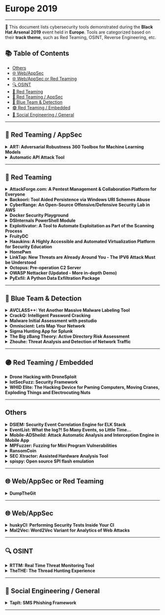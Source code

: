 # Europe 2019
---
📍 This document lists cybersecurity tools demonstrated during the **Black Hat Arsenal 2019** event held in **Europe**.
Tools are categorized based on their **track theme**, such as Red Teaming, OSINT, Reverse Engineering, etc.

## 📚 Table of Contents
- [Others](#others)
- [🌐 Web/AppSec](#🌐-webappsec)
- [🌐 Web/AppSec or Red Teaming](#🌐-webappsec-or-red-teaming)
- [🔍 OSINT](#🔍-osint)
- [🔴 Red Teaming](#🔴-red-teaming)
- [🔴 Red Teaming / AppSec](#🔴-red-teaming-appsec)
- [🔵 Blue Team & Detection](#🔵-blue-team-detection)
- [🟣 Red Teaming / Embedded](#🟣-red-teaming-embedded)
- [🧠 Social Engineering / General](#🧠-social-engineering-general)
---
## 🔴 Red Teaming / AppSec
<details><summary><strong>ART: Adversarial Robustness 360 Toolbox for Machine Learning Models</strong></summary>

![Europe 2019](https://img.shields.io/badge/Europe%202019-blue) ![Category: 🔴 Red Teaming / AppSec](https://img.shields.io/badge/Category:%20🔴%20Red%20Teaming%20/%20AppSec-red) ![Irina Nicolae](https://img.shields.io/badge/Irina%20Nicolae-informational) ![Beat Buesser](https://img.shields.io/badge/Beat%20Buesser-informational)

🔗 **Link:** [ART: Adversarial Robustness 360 Toolbox for Machine Learning Models](https://github.com/lfai/proposing-projects/blob/master/proposals/trusted-ai.adoc)  
📝 **Description:** Adversarial attacks against machine learning systems have become an indisputable threat. Attackers can compromise the training of machine learning models by injecting malicious data into the training set (so-called poisoning attacks), or by crafting adversarial samples that exploit the blind spots of machine learning models at test time (so-called evasion attacks). These attacks have been demonstrated in a number of different application domains, including malware detection, spam filtering, visual recognition, speech-to-text conversion, and natural language understanding. Devising comprehensive defences against poisoning and evasion attacks by adaptive adversaries is still an open challenge.

We will present the Adversarial Robustness 360 Toolbox (ART), a library which allows rapid crafting and analysis of both attacks and defense methods for machine learning models. ART provides an implementation for many state-of-the-art methods for attacking and defending machine learning. At Black Hat, we will introduce the major version 1.0, which contains new powerful black-box attacks, support for additional machine learning libraries, as well as new defenses and detectors. Through ART, the attendees will (re)discover how to attack and defend diverse machine learning systems.

</details>

<details><summary><strong>Automatic API Attack Tool</strong></summary>

![Europe 2019](https://img.shields.io/badge/Europe%202019-blue) ![Category: 🔴 Red Teaming / AppSec](https://img.shields.io/badge/Category:%20🔴%20Red%20Teaming%20/%20AppSec-red) ![Boris Serebro](https://img.shields.io/badge/Boris%20Serebro-informational)

🔗 **Link:** [Automatic API Attack Tool](https://github.com/imperva/automatic-api-attack-tool)  
📝 **Description:** Imperva's customizable API attack tool takes an API specification as an input, creates and runs attacks which are based on it as an output.

After researching the web, we didn't find an automatic tool which takes an API specification and checks the server offering the service against it. But we saw a high demand for such a tool from the community. So we decided to build it.

The tool is able to parse the API specification and create fuzzing attack scenarios based on what it defines, and outside of its definition. Each endpoint is injected with cleverly generated values within the boundaries defined by the specification, and outside of it, the appropriate requests are sent and their success or failure are reported in a detailed manner. It is also able to run various security attack vectors targeted at the existing endpoints, or even non-existing ones (such as illegal resource access, XSS, SQLi and RFI).
No human intervention needed, simply run the tool and get the results.

The tool can be easily extended to adapt to the various needs; whether it is a developer who wants to test the API she wrote or an organization which wants to run regular vulnerability or positive security scans on its public API, you name it. It is built with CI/CD in mind.

We are using this tool, among other tools, to check our security products internally.

</details>

---
## 🔴 Red Teaming
<details><summary><strong>AttackForge.com: A Pentest Management & Collaboration Platform for Everyone</strong></summary>

![Europe 2019](https://img.shields.io/badge/Europe%202019-blue) ![Category: 🔴 Red Teaming](https://img.shields.io/badge/Category:%20🔴%20Red%20Teaming-red) ![Fil Filiposki](https://img.shields.io/badge/Fil%20Filiposki-informational) ![Stas Filshtinskiy](https://img.shields.io/badge/Stas%20Filshtinskiy-informational)

🔗 **Link:** Not Available  
📝 **Description:** AttackForge.com is a free-to-use collaboration platform to manage pentesting projects. AttackForge allows a project team to easily collaborate in one place, reducing overheads and pain for all people involved - Customer, 3rd parties and Pentest Team. This is what makes AttackForge unique and different to other pentest collaboration solutions. It goes beyond automated reporting and issue library. It brings everyone together in one place and gives them tools and workflows to initiate & deliver a pentest, and also manage remediation testing.

Pentesters love to break things. However, they hate responding to unnecessary emails and phone calls; having to chase people for details to start testing; having to figure out who to talk to when things aren't working; and most of all having to write and review reports. AttackForge.com is purpose built to help pentesters focus their time and efforts on breaking things, and reduce distractions and unnecessary tasks. This helps to get the best out of the pentest team and provide better results for customers.

AttackForge.com also helps people to start a career in penetration testing. AttackForge provides a secure online environment to create a portfolio of pentests to reflect skills, knowledge, and communication ability in an industry-standard way – to demonstrate to recruiters and future employers that they are ready for the workforce. This may also help to reduce the shortage of supply and skills-gap our industry is currently facing.

</details>

<details><summary><strong>Backoori: Tool Aided Persistence via Windows URI Schemes Abuse</strong></summary>

![Europe 2019](https://img.shields.io/badge/Europe%202019-blue) ![Category: 🔴 Red Teaming](https://img.shields.io/badge/Category:%20🔴%20Red%20Teaming-red) ![Giulio Comi](https://img.shields.io/badge/Giulio%20Comi-informational)

🔗 **Link:** [Backoori: Tool Aided Persistence via Windows URI Schemes Abuse](https://github.com/giuliocomi/backoori)  
📝 **Description:** The widespread adoption of custom URI protocols to launch specific Universal App can be diverted to nefarious purposes. The URI schemes in Windows 10 can be abused in such a way to maintain persistence via fileless technique. Backdooring a compromised user (Administrator privileges not required) is a matter of seconds. The attack is transparent to the unaware victim that won't be able to identify the attack and to the antivirus solutions that are currently not monitoring the specific Registry keys involved. These subtle fileless payloads can be triggered in many contexts, from the Narrator in the Windows logon screen (a novel Accessibility Feature abuse discovered by Giulio right before deciding to implement Backoori) to the classical web attack surface. The payloads can also be dropped in gadgets that can interact between each other by abusing, once again, the Windows URI protocols.

</details>

<details><summary><strong>CyberRange: An Open-Source Offensive/Defensive Security Lab in AWS</strong></summary>

![Europe 2019](https://img.shields.io/badge/Europe%202019-blue) ![Category: 🔴 Red Teaming](https://img.shields.io/badge/Category:%20🔴%20Red%20Teaming-red) ![Thomas Cappetta](https://img.shields.io/badge/Thomas%20Cappetta-informational)

🔗 **Link:** Not Available  
📝 **Description:** This CyberRange project represents the first open-source Cyber Range blueprint in the world.

This project provides a bootstrap framework for a complete offensive, defensive, reverse engineering, and security intelligence tooling in a private research lab using the AWS Cloud. This project contains vulnerable systems, open-source tools.

It simply provides a researcher with a disposable offensive/defensive AWS-based environment in less than 10 minutes.

</details>

<details><summary><strong>Docker Security Playground</strong></summary>

![Europe 2019](https://img.shields.io/badge/Europe%202019-blue) ![Category: 🔴 Red Teaming](https://img.shields.io/badge/Category:%20🔴%20Red%20Teaming-red) ![Gaetano Perrone](https://img.shields.io/badge/Gaetano%20Perrone-informational) ![Francesco Caturano](https://img.shields.io/badge/Francesco%20Caturano-informational) ![Simon Pietro Romano](https://img.shields.io/badge/Simon%20Pietro%20Romano-informational)

🔗 **Link:** Not Available  
📝 **Description:** Docker Security Playground is an architecture leveraging a microservices-based approach in order to build complex network infrastructures specifically tailored to the study of network security. The idea is to leverage latest fashion virtualization techniques in order to: (i) reproduce real-world networking scenarios; (ii) build ad-hoc network playgrounds involving vulnerable nodes/services and malicious users/tools; (iii) provide lab participants with low-cost, COTS-based, easily reproducible networking tools.

</details>

<details><summary><strong>DSInternals PowerShell Module</strong></summary>

![Europe 2019](https://img.shields.io/badge/Europe%202019-blue) ![Category: 🔴 Red Teaming](https://img.shields.io/badge/Category:%20🔴%20Red%20Teaming-red) ![Michael Grafnetter](https://img.shields.io/badge/Michael%20Grafnetter-informational)

🔗 **Link:** [DSInternals PowerShell Module](https://github.com/MichaelGrafnetter/DSInternals)  
📝 **Description:** The DSInternals PowerShell Module exposes many internal and undocumented security-related features of Active Directory. It is included in FireEye's Commando VM and its cmdlets can be used in the following scenarios:

- Active Directory password auditing that discovers accounts sharing the same passwords or having passwords in a public database like HaveIBeenPwned.
- Offline ntds.dit file manipulation, password resets, group membership changes, SID History injection and enabling/disabling accounts.
- Bare-metal recovery of domain controllers from just IFM backups (ntds.dit + SYSVOL).
- Online password hash dumping through the Directory Replication Service Remote Protocol (MS-DRSR).
- Domain or local account password hash injection, either through the Security Account Manager Remote Protocol (MS-SAMR) or by directly modifying the database.
- LSA Policy modification through the Local Security Authority Remote Protocol (MS-LSAD / LSARPC).
- Extracting credential roaming data and DPAPI domain backup keys, either online through directory replication and LSARPC, or offline from ntds.dit files.

</details>

<details><summary><strong>Exploitivator: A Tool to Automate Exploitation as Part of the Scanning Process</strong></summary>

![Europe 2019](https://img.shields.io/badge/Europe%202019-blue) ![Category: 🔴 Red Teaming](https://img.shields.io/badge/Category:%20🔴%20Red%20Teaming-red) ![Nick Dunn](https://img.shields.io/badge/Nick%20Dunn-informational)

🔗 **Link:** Not Available  
📝 **Description:** Exploitivator is a tool which takes a range of IP addresses and scans for user-specified vulnerabilities, automatically exploiting any verified instances of vulnerable machines with a Metasploit payload. The tool also includes an additional feature to run multiple MSF scans against a range of IP addresses, without a need to repeatedly set up and then run each scan.

</details>

<details><summary><strong>FruityDC</strong></summary>

![Europe 2019](https://img.shields.io/badge/Europe%202019-blue) ![Category: 🔴 Red Teaming](https://img.shields.io/badge/Category:%20🔴%20Red%20Teaming-red) ![xtr4nge .](https://img.shields.io/badge/xtr4nge%20.-informational)

🔗 **Link:** [FruityDC](https://github.com/xtr4nge/FruityDC)  
📝 **Description:** FruityDC is focused on dynamic callbacks for re-establishing communication with C2 infrastructure and for achieving persistence, how payloads can heal themselves after being blocked including how communication can be re-established via dynamic parametric data. The methods described are code agnostic.

</details>

<details><summary><strong>Haaukins: A Highly Accessible and Automated Virtualization Platform for Security Education</strong></summary>

![Europe 2019](https://img.shields.io/badge/Europe%202019-blue) ![Category: 🔴 Red Teaming](https://img.shields.io/badge/Category:%20🔴%20Red%20Teaming-red) ![Jens Myrup Pedersen](https://img.shields.io/badge/Jens%20Myrup%20Pedersen-informational)

🔗 **Link:** Not Available  
📝 **Description:** Haaukins is a highly accessible platform for security education, which allows users to try out ethical hacking and penetration testing using Kali Linux through a browser. It makes it possible to conduct trainings for even large groups without the need for installing virtual environments or other tools – the participants can work on their own laptops just through their web browser of choice, and have access within a couple of minutes.

Haaukins allows the teacher/instructor to set up an event using a command line interface specifying e.g. which challenges to include and how many labs are needed. Labs can include different kind of challenges, such as a number of vulnerable machines. The challenges can also include e.g. sniffing network traffic between different machines. Once an event is setup, users/teams can easily register and see the challenges as in any CTF.

What makes Haaukins stand out is that each user is assigned a virtual lab, which is accessed through a Kali Linux accessible through a web browser. After registration, the user just clicks the "connect" button, and he can access the Kali Linux desktop.

Haaukins is designed with training in mind rather than for competition. For this reason a number of features are implemented such as Dynamic Flags, so the teams cannot exchange flags between each other, and a randomization of IP addresses throughout the challenges, so teams really have to work their own way through.

It is easy to contribute with new challenges, since challenges can consist of any set of docker images and VirtualBox OVA's.

During the last year, the platform has been tested out with different target audiences, including OWASP groups, networks of IT professionals, companies, high schools and higher education.

</details>

<details><summary><strong>HomePwn</strong></summary>

![Europe 2019](https://img.shields.io/badge/Europe%202019-blue) ![Category: 🔴 Red Teaming](https://img.shields.io/badge/Category:%20🔴%20Red%20Teaming-red) ![Pablo Gonzalez](https://img.shields.io/badge/Pablo%20Gonzalez-informational) ![Francisco Jose Ramirez Vicente](https://img.shields.io/badge/Francisco%20Jose%20Ramirez%20Vicente-informational)

🔗 **Link:** Not Available  
📝 **Description:** The hyperconnected world is a reality nowadays. Today, we should consider that companies have a considerable number of these devices within their workplaces or offices. With the famous BYOD (Bring Your Own Device) companies are opening an attack vector that can be exposed or increased by the different devices that employees can carry to the office, either on their body, on a keyring, in their backpack or even on their clothes. The many different technologies that can be used are a vector attack for assailants and Red Team members.

The emergence of millions of devices, from different nature, have caused changes in the security applied for each of them. Using several technologies between these devices makes security heterogeneous. Bluetooth Low-Energy, WiFi, NFC are just some examples of the technologies being used by millions of devices around our society. Most of them can be found at home or in our offices. Companies are suffering many attacks that can come through a wrong configuration and can be used by an attacker to gain access to other resources within the company itself. HomePwn is a framework that provides several features for auditing and pentesting on devices connected to the Internet using different technologies such: WiFi, Bluetooth Low-Energy, or NFC, among others.

HomePwn is a framework that provides features to audit and pentesting devices that company employees can use in their day-to-day work and inside the same working environment.

</details>

<details><summary><strong>LinkTap: New Threats are Already Around You - The IPV6 Attack Must be Understood</strong></summary>

![Europe 2019](https://img.shields.io/badge/Europe%202019-blue) ![Category: 🔴 Red Teaming](https://img.shields.io/badge/Category:%20🔴%20Red%20Teaming-red) ![Kunzhe Chai](https://img.shields.io/badge/Kunzhe%20Chai-informational) ![YongTao Wang](https://img.shields.io/badge/YongTao%20Wang-informational) ![Jinglun Li](https://img.shields.io/badge/Jinglun%20Li-informational)

🔗 **Link:** Not Available  
📝 **Description:** Due to the exhaustion of IPv4 free address space, the use of IPv6 on the Internet is gradually increasing. All Windows operating systems since Windows Vista have IPv6 enabled by default. IPv6 brings a series of improvements compared to IPV4, but these improvements are also put a double-edged sword.

Recently, we have been focusing on "IPv6" attack research and found that in the IPV6 environment, there are many attack points, such as Iptables will fail, use IPV6 to bypass the Web defense strategy and abuse IPV6-specific protocols for man-in-the-middle attacks, and Other attack ideas!

In this presentation, I will disclose the attack methods and ideas I have found for IPV6, and will also release tools for IPV6 attacks.

</details>

<details><summary><strong>Octopus: Pre-operation C2 Server</strong></summary>

![Europe 2019](https://img.shields.io/badge/Europe%202019-blue) ![Category: 🔴 Red Teaming](https://img.shields.io/badge/Category:%20🔴%20Red%20Teaming-red) ![Mohammad Askar](https://img.shields.io/badge/Mohammad%20Askar-informational)

🔗 **Link:** [Octopus: Pre-operation C2 Server](https://github.com/mhaskar/Octopus)  
📝 **Description:** Octopus is an open source, pre-operation C2 server based on python which can control an Octopus powershell agent through HTTP/S.

The main purpose of creating Octopus is for use before any red team operation, where rather than starting the engagement with your full operational arsenal and infrastructure, you can use Octopus first to attack the target and gather information before you start your actual red team operation.

Octopus works in a very simple way to execute commands and exchange information with the C2 over a well encrypted channel, which makes it inconspicuous and undetectable from almost every AV, endpoint protection, and network monitoring solution.

One cool feature in Octopus is called ESA, which stands for "Endpoint Situational Awareness", which will gather some important information about the target that will help you to gain better understanding of the target network endpoints that you will face during your operation, thus giving you a shot to customize your real operation arsenal based on this information.

Octopus is designed to be stealthy and covert while communicating with the C2, as it uses AES-256 by default for its encrypted channel between the powershell agent and the C2 server. You can also opt for using SSL/TLS by providing a valid certficate for your domain and configuring the Octopus C2 server to use it.

</details>

<details><summary><strong>OWASP Nettacker (Updated - More in-depth Demo)</strong></summary>

![Europe 2019](https://img.shields.io/badge/Europe%202019-blue) ![Category: 🔴 Red Teaming](https://img.shields.io/badge/Category:%20🔴%20Red%20Teaming-red) ![Paul Harragan](https://img.shields.io/badge/Paul%20Harragan-informational) ![Sam Stepanyan](https://img.shields.io/badge/Sam%20Stepanyan-informational)

🔗 **Link:** [OWASP Nettacker (Updated - More in-depth Demo)](https://github.com/OWASP/Nettacker/wiki/Events)  
📝 **Description:** Nettacker project was created to automate for information gathering, vulnerability scanning and eventually generating a report for networks, including services, bugs, vulnerabilities, misconfigurations, and information. This software is able to use SYN, ACK, TCP, ICMP and many other protocols to detect and bypass the Firewalls/IDS/IPS and devices. By using a unique solution in Nettacker to find protected services such as SCADA, we could make a point to be one of the bests of scanners.

</details>

<details><summary><strong>PyExfil: A Python Data Exfiltration Package</strong></summary>

![Europe 2019](https://img.shields.io/badge/Europe%202019-blue) ![Category: 🔴 Red Teaming](https://img.shields.io/badge/Category:%20🔴%20Red%20Teaming-red) ![Yuval Nativ](https://img.shields.io/badge/Yuval%20Nativ-informational)

🔗 **Link:** [PyExfil: A Python Data Exfiltration Package](https://github.com/cjcase/beaconleak)  
📝 **Description:** PyExfil is a python data exfiltration package for python containing servers and clients for enabling covert channels communication. The package started as a self exploratory code project and developed into a library that helps analyze various detection mechanisms.

</details>

---
## 🔵 Blue Team & Detection
<details><summary><strong>AVCLASS++: Yet Another Massive Malware Labeling Tool</strong></summary>

![Europe 2019](https://img.shields.io/badge/Europe%202019-blue) ![Category: 🔵 Blue Team & Detection](https://img.shields.io/badge/Category:%20🔵%20Blue%20Team%20&%20Detection-cyan) ![Yuma Kurogome](https://img.shields.io/badge/Yuma%20Kurogome-informational)

🔗 **Link:** Not Available  
📝 **Description:** Addressing malware threats requires constant efforts to create and maintain a dataset. Especially, labeling malware samples is a vital part of shepherding a dataset. AVCLASS, a tool which takes as input VirusTotal reports and returns labels that aggregates scan results of multiple anti-viruses, is one of the most well-used oracles in both academia and industry.

However, AVCLASS often suffers from the following drawbacks. First, AVCLASS is prone to fail labeling samples that have just been posted to VirusTotal because only a few anti-viruses give labels to such samples. An inconvenient truth: when we provided AVCLASS with 20,000 VirusTotal reports, half of them could not be labeled. Second, AVCLASS cannot determine if the label is randomly generated (as with domain generation algorithms of malware) or not. Some anti-viruses that VirusTotal has worked with after AVCLASS released were labeled with the DGA, resulting in a biased label. Because of them, we are forced to make a lot of manual, tedious intervention in malware labeling (otherwise, we need to drop samples with inconsistent labels from the dataset).

In this session, we present AVCLASS++, an open-source successor of AVCLASS. AVCLASS++ is carefully designed to address these drawbacks by arming with label propagation and DGA detection. We shall describe these techniques and demonstrate that AVCLASS++ can perform labeling more accurately than the vanilla one. Users of the vanilla AVCLASS can use AVCLASS ++ with the almost same command-line options as before. Even if you have never used AVCLASS, the use of AVCLASS++ is quite easy -- just prepare a malware sample and VirusTotal report, and give them as arguments. We envision that AVCLASS++ supports both practitioners (such as SOC operators, CSIRT members, and malware analysts) and academic researchers, and thus contributes to the further development of prompt security operation and reproducible security research.

</details>

<details><summary><strong>CrackQ: Intelligent Password Cracking</strong></summary>

![Europe 2019](https://img.shields.io/badge/Europe%202019-blue) ![Category: 🔵 Blue Team & Detection](https://img.shields.io/badge/Category:%20🔵%20Blue%20Team%20&%20Detection-cyan) ![Dan Turner](https://img.shields.io/badge/Dan%20Turner-informational)

🔗 **Link:** [CrackQ: Intelligent Password Cracking](https://github.com/f0cker/crackq)  
📝 **Description:** CrackQ is, first and foremost, a Python based queuing system for managing hash cracking using Hashcat. There are several tools available for this purpose, CrackQ was born from the frustration of using these tools on a daily basis. It adds some new and interesting additional features as solutions to these frustrations. CrackQ is essentially a REST API with clients in the form of a Python CLI tool and a web GUI. The API design is very stable and works very reliably as a platform to use for day-to-day password cracking within an offensive-security team. The tool is designed to be easy to install and comprises of currently 4 docker images, built on production ready containers segregating each component, all controlled seamlessly using docker-compose. The tool will also include detailed analysis/reporting with graphs representing a multitude of metrics and automated "intelligent" cracking using various pre-existing techniques and machine learning solutions. The tool will be released open-source in the coming months.

</details>

<details><summary><strong>Malware Initial Assessment with pestudio</strong></summary>

![Europe 2019](https://img.shields.io/badge/Europe%202019-blue) ![Category: 🔵 Blue Team & Detection](https://img.shields.io/badge/Category:%20🔵%20Blue%20Team%20&%20Detection-cyan) ![Marc Ochsenmeier](https://img.shields.io/badge/Marc%20Ochsenmeier-informational)

🔗 **Link:** Not Available  
📝 **Description:** pestudio is used by Computer Emergency Response Teams and Labs worldwide in order to perform Malware Initial Assessment.

</details>

<details><summary><strong>Omniscient: Lets Map Your Network</strong></summary>

![Europe 2019](https://img.shields.io/badge/Europe%202019-blue) ![Category: 🔵 Blue Team & Detection](https://img.shields.io/badge/Category:%20🔵%20Blue%20Team%20&%20Detection-cyan) ![Pramod Rana](https://img.shields.io/badge/Pramod%20Rana-informational)

🔗 **Link:** [Omniscient: Lets Map Your Network](https://github.com/varchashva/LetsMapYourNetwork)  
📝 **Description:** Omniscient: Lets Map Your Network aims to provide an easy-to-use and point-in-time interface to security engineers and network administrators to represent their network in graphical form with zero manual error, where a node represents a system and relationship between nodes represents a direct connection. It also monitors the 'identified' network with user-defined periodicity and provides the analytics on rogue systems/devices present in network.

It is utmost important for any security engineer to understand their network first before securing it and it becomes a daunting task to have a 'true' understanding of a widespread network. In a mid to large level organisation's network having a network architecture diagram doesn't provide the complete understanding of network and manual verification is a nightmare. Hence in order to secure entire network it is important to have a complete picture of all the systems which are connected to your network, irrespective of their type, function, technology etc.

BOTTOM LINE - YOU CAN'T SECURE WHAT YOU ARE NOT AWARE OF.

Omniscient does it in two phases:
1. Learning: In this phase, Omniscient 'learns' the network by utilising passive network enumeration, active scans and upload of existing CMDB for on-premises network; and by querying the APIs for cloud networks. Then it builds graph database leveraging the responses of all learning activities. User can perform any of the learning activities at any point of time and Omniscient will incorporate the results in existing database.

2. Monitoring: This is a continuous and automatic process, where Omniscient monitors the 'identified' network (with user-defined periodicity) for any changes, compare it with existing information and update the graph database accordingly.

</details>

<details><summary><strong>Sigma Hunting App for Splunk</strong></summary>

![Europe 2019](https://img.shields.io/badge/Europe%202019-blue) ![Category: 🔵 Blue Team & Detection](https://img.shields.io/badge/Category:%20🔵%20Blue%20Team%20&%20Detection-cyan) ![Patrick Bareiß](https://img.shields.io/badge/Patrick%20Bareiß-informational)

🔗 **Link:** [Sigma Hunting App for Splunk](https://github.com/P4T12ICK/Sigma-Hunting-App)  
📝 **Description:** The Sigma Hunting App for Splunk addresses two main challenges: missing collaboration in detection rule development and automated deployment of detection rules. By using Sigma as an generic signature description language, security analysts and security researcher from all over the world can work together independent from their SIEM tool. The joint detection rule development improves the general detection capabilities of the Security Operations Centers. The manual deployment of a detection rule in Splunk was a time-consuming task in order to complete all the needed fields for a scheduled search. The Sigma Hunting App solves that problem by providing a dedicated Splunk App, which can be used to dynamically update Sigma detection rules from a Git repository.

Furthermore, the Sigma Hunting App supports the analyst in their investigations of triggered detection rules. The triggered detection rules are stored as events in a separate threat-hunting index enriched with data of the Mitre ATT&CK Matrix.

The audience should learn the following aspects:

A modern approach of detection rule development
Continuous Delivery in detection rule development through the Sigma Hunting App
Installing and configuring the Sigma Hunting App
Automated deployment of detection rules into Splunk
Features of the Sigma Hunting App
Using Sigma Hunting App to find suspicious behavior

</details>

<details><summary><strong>The Big zBang Theory: Active Directory Risk Assessment</strong></summary>

![Europe 2019](https://img.shields.io/badge/Europe%202019-blue) ![Category: 🔵 Blue Team & Detection](https://img.shields.io/badge/Category:%20🔵%20Blue%20Team%20&%20Detection-cyan) ![Asaf Hecht](https://img.shields.io/badge/Asaf%20Hecht-informational) ![Nimrod Stoler](https://img.shields.io/badge/Nimrod%20Stoler-informational)

🔗 **Link:** [The Big zBang Theory: Active Directory Risk Assessment](https://github.com/cyberark/zBang)  
📝 **Description:** zBang is an Active Directory Risk Assessment tool that alerts against five different Active Directory attack vectors: ACLight, Skeleton Key, SID History, Risky SPN, and Mystique.

Organizations and red-teamers should utilize zBang to identify potential attack vectors and improve the security posture of the network. The results can be analyzed with a graphic interface specifically designed for the tool.

The new zBang tool discovers critical findings like:

The most privileged accounts that must be protected, including suspicious Shadow Admins.
Possible infected DCs with the "Skeleton Key" malware.
Suspicious SID history with hidden privileges.
Risky configurations of SPNs that might lead to credential theft of domain admins.
Risky Kerberos delegation configurations in the network.

The scans do not require any extra privileges; the tool performs read-only LDAP queries to the DC and can be run using any domain user.

</details>

<details><summary><strong>Zhouhe: Threat Analysis and Detection of Network Traffic</strong></summary>

![Europe 2019](https://img.shields.io/badge/Europe%202019-blue) ![Category: 🔵 Blue Team & Detection](https://img.shields.io/badge/Category:%20🔵%20Blue%20Team%20&%20Detection-cyan) ![Rui Xiao](https://img.shields.io/badge/Rui%20Xiao-informational) ![Rui Zhang](https://img.shields.io/badge/Rui%20Zhang-informational)

🔗 **Link:** Not Available  
📝 **Description:** Today, the malicious behavior of hackers is aimed at all kinds of terminals, servers, and websites. Sadly, when the hacker came, did something, and took away what we didn't know, in many cases. However, no matter what the hacker did, his behavior in the network could not be erased. Zhouhe is a free tool/platform, it has detection rules and machine learning algorithms maintained by a team of experts to detect threats, it provides network threat analysis and detection capabilities. You only need to upload traffic files to let you quickly understand the threats and malicious behaviors in the network.

</details>

---
## 🟣 Red Teaming / Embedded
<details><summary><strong>Drone Hacking with DroneSploit</strong></summary>

![Europe 2019](https://img.shields.io/badge/Europe%202019-blue) ![Category: 🟣 Red Teaming / Embedded](https://img.shields.io/badge/Category:%20🟣%20Red%20Teaming%20/%20Embedded-purple) ![Alexandre D'Hondt](https://img.shields.io/badge/Alexandre%20D'Hondt-informational) ![Yannick Pasquazzo](https://img.shields.io/badge/Yannick%20Pasquazzo-informational)

🔗 **Link:** Not Available  
📝 **Description:** This project is aimed to provide a Metasploit-like CLI framework tailored to drone hacking.

It currently supports modules for the C-me and Flitt drones (Hobbico) but should be extended in a near future with new modules for other brands and models (i.e. Parrot and DJI).

</details>

<details><summary><strong>IotSecFuzz: Security Framework</strong></summary>

![Europe 2019](https://img.shields.io/badge/Europe%202019-blue) ![Category: 🟣 Red Teaming / Embedded](https://img.shields.io/badge/Category:%20🟣%20Red%20Teaming%20/%20Embedded-purple) ![Ilya Shaposhnikov](https://img.shields.io/badge/Ilya%20Shaposhnikov-informational) ![Sofia Marakhovich](https://img.shields.io/badge/Sofia%20Marakhovich-informational) ![Sergey Bliznyuk](https://img.shields.io/badge/Sergey%20Bliznyuk-informational)

🔗 **Link:** [IotSecFuzz: Security Framework](https://github.com/securestep9/iotsecfuzz)  
📝 **Description:** IoTSecFuzz is Open Source framework which was created with the aim of combining the maximum number of utilities for comprehensive testing of IoT device security at all levels of implementation. It has a convenient console in order to use it as a stand-alone application, as well as the ability to import it as a library.

</details>

<details><summary><strong>WHID Elite: The Hacking Device for Pwning Computers, Moving Cranes, Exploding Things and Electrocuting Nuts</strong></summary>

![Europe 2019](https://img.shields.io/badge/Europe%202019-blue) ![Category: 🟣 Red Teaming / Embedded](https://img.shields.io/badge/Category:%20🟣%20Red%20Teaming%20/%20Embedded-purple) ![Luca Bongiorni](https://img.shields.io/badge/Luca%20Bongiorni-informational)

🔗 **Link:** Not Available  
📝 **Description:** During the last few years, Red Teaming engagements have become more and more popular. This trend pushed some hackers to R&D and release new opensource devices with the intent to make PhySec operations even more interesting. Smoothing the path to new TTPs and improving some old ones. During this talk, I will present two new hacking devices developed from Offensive Ninjas, for Offensive Ninjas:
- WHID Elite (a 2G-enabled offensive device that allows a threat actor to remotely inject keystrokes, bypass air-gapped systems, conduct mousejacking attacks, do acoustic surveillance, RF replay attacks and much more).
- USBsamurai (a Remotely Controlled Malicious USB HID Injecting Cable DIY for less than 10$ that can be used to compromise targets remotely in the most stealthiest way ever seen).

</details>

---
## Others
<details><summary><strong>DSIEM: Security Event Correlation Engine for ELK Stack</strong></summary>

![Europe 2019](https://img.shields.io/badge/Europe%202019-blue) ![Category: Others](https://img.shields.io/badge/Category:%20Others-lightgrey) ![Toto A Atmojo](https://img.shields.io/badge/Toto%20A%20Atmojo-informational) ![Memet Anwar](https://img.shields.io/badge/Memet%20Anwar-informational)

🔗 **Link:** Not Available  
📝 **Description:** DSIEM is a security event correlation engine for ELK stack, allowing the platform to be used as a dedicated and full-featured SIEM system.

DSIEM provides OSSIM-style correlation for normalized logs/events, perform lookup/query to threat intelligence and vulnerability information sources, and produces risk-adjusted alarms.

</details>

<details><summary><strong>EventList: What the log?! So Many Events, so Little Time...</strong></summary>

![Europe 2019](https://img.shields.io/badge/Europe%202019-blue) ![Category: Others](https://img.shields.io/badge/Category:%20Others-lightgrey) ![Miriam Wiesner](https://img.shields.io/badge/Miriam%20Wiesner-informational)

🔗 **Link:** [EventList: What the log?! So Many Events, so Little Time...](https://github.com/OWASP/www-chapter-london/blob/master/tab_pastevents.md)  
📝 **Description:** Detecting adversaries is not always easy - especially when it comes to correlating Windows Event Logs to real-world attack patterns and techniques. EventList helps to match Windows Event Log IDs with the MITRE ATT&CK framework (and vice-versa) and offers methods to simplify the detection in corporate environments worldwide.

</details>

<details><summary><strong>Mobile-ADSheild: Attack Automatic Analysis and Interception Engine in Mobile App</strong></summary>

![Europe 2019](https://img.shields.io/badge/Europe%202019-blue) ![Category: Others](https://img.shields.io/badge/Category:%20Others-lightgrey) ![Shijie Cao](https://img.shields.io/badge/Shijie%20Cao-informational) ![Hao Zhao](https://img.shields.io/badge/Hao%20Zhao-informational)

🔗 **Link:** Not Available  
📝 **Description:** Mobile-ADSheild is a mobile app active defense engine that defends against most vulnerability exploits.
We will introduces the Mobile-ADSheild engine, which can be freely integrated into any app and can be used to launch the app's self-protection capabilities through a simple API interface. The engine does not require the mobile developer to make too many changes, just need to start the engine, it will run itself after the app is launched.

</details>

<details><summary><strong>MPFuzzer: Fuzzing for Mini Program Vulnerabilities</strong></summary>

![Europe 2019](https://img.shields.io/badge/Europe%202019-blue) ![Category: Others](https://img.shields.io/badge/Category:%20Others-lightgrey) ![Wenjie LI](https://img.shields.io/badge/Wenjie%20LI-informational) ![Guoyong YI](https://img.shields.io/badge/Guoyong%20YI-informational)

🔗 **Link:** Not Available  
📝 **Description:** Mini programs are lightweight apps that run inside another app. They don't need to be downloaded or upgraded through app stores. They make it possible for one app to perform the service of many apps add up and have over one billion users in China, which brings new mobile security challenges. Hackers can bypass the security defenses of Mini programs in various ways(like string truncation, whitelist bypass, malformed label). A successful exploit of bypassing may lead to arbitrary code execution or leak of sensitive data.

Security workers are struggling to discover and fix vulnerabilities in the workflow of the mini program. It results in a greater need for automated mini-program fuzz testing tools.

We will introduce the MPFuzzer, the first fuzz testing tool which finds vulnerabilities in mini program technology stacks automatically by trying different strategies.

MPFuzzer can fuzz any mini program platform in the field by configuring a simple config file without writing any code. The key inside our work is to quickly generate large numbers of mini program code and mutate them to test as many mini program technology stacks as possible.

As a practical impact, our tool has detected more than ten mini program critical vulnerabilities.

</details>

<details><summary><strong>RansomCoin</strong></summary>

![Europe 2019](https://img.shields.io/badge/Europe%202019-blue) ![Category: Others](https://img.shields.io/badge/Category:%20Others-lightgrey) ![Éireann Leverett](https://img.shields.io/badge/Éireann%20Leverett-informational) ![Erin Burns](https://img.shields.io/badge/Erin%20Burns-informational)

🔗 **Link:** Not Available  
📝 **Description:** Most ransomware analysis is focused on the malware, but what if you are *just* chasing the money? You want those cryptocurrency addresses and thos other IoCs fast, and you don't particularly care about what exploit is being used this time around.

This is the tool for you! RansomCoin is a suite of tools designed to scrape IoCs and multiple crytpocurrencies from a large corpus of malware. It can also do ransomnotes, or entire VMs after your dynamic analysis. It can process one file in seconds or 100K files in a few hours. After that, you can use the other tools in the suite, to examine transactions, or pump the dat into MISP instances.

</details>

<details><summary><strong>SEC Xtractor: Assisted Hardware Analysis Tool</strong></summary>

![Europe 2019](https://img.shields.io/badge/Europe%202019-blue) ![Category: Others](https://img.shields.io/badge/Category:%20Others-lightgrey) ![Thomas Weber](https://img.shields.io/badge/Thomas%20Weber-informational)

🔗 **Link:** [SEC Xtractor: Assisted Hardware Analysis Tool](https://github.com/Trustworthy-AI-Group/Adversarial_Examples_Papers)  
📝 **Description:** The SEC Xtractor Assisted Hardware Analysis Tool was originally designed as internal hardware analysis tool. It was used as all-in-one solution to dump NAND / NOR / SPI and I²C flash memory chips. Because of different voltage levels of some chips, the SEC Xtractor provides the option to adjust the voltage from from 1.8V to 5.5V. Its program code is completely written in standard C which enables any programmer to modify the code without a lot of knowledge about hardware. Custom memory chips can also be added to the firmware in this way.

Beside reading flash memory chips, the SEC Xtractor has integrated JTAG-bruteforce functionality with configurable pin count. UART transmit pins can be found with a passive UART identifier module.

Another capability of the SEC Xtractor is the directly available FT2232H module that enables the device to use OpenOCD and two serial ports out of the box, also with configurable voltage levels.

</details>

<details><summary><strong>spispy: Open source SPI flash emulation</strong></summary>

![Europe 2019](https://img.shields.io/badge/Europe%202019-blue) ![Category: Others](https://img.shields.io/badge/Category:%20Others-lightgrey) ![Trammell Hudson](https://img.shields.io/badge/Trammell%20Hudson-informational)

🔗 **Link:** [spispy: Open source SPI flash emulation](https://github.com/osresearch)  
📝 **Description:** spispy is an open source hardware tool for emulating SPI flash chips that makes firmware development and boot security research easier by avoiding the slow flash chip erase and programming cycles. It also logs flash accesses, providing insight into the early boot process and enables TOCTOU attacks against the running firmware.

</details>

---
## 🌐 Web/AppSec or Red Teaming
<details><summary><strong>DumpTheGit</strong></summary>

![Europe 2019](https://img.shields.io/badge/Europe%202019-blue) ![Category: 🌐 Web/AppSec or Red Teaming](https://img.shields.io/badge/Category:%20🌐%20Web/AppSec%20or%20Red%20Teaming-blue) ![Malkit Singh](https://img.shields.io/badge/Malkit%20Singh-informational)

🔗 **Link:** [DumpTheGit](https://github.com/shubhamshubhankar/DumpTheGit)  
📝 **Description:** DumpTheGit searches through public repositories to find sensitive information uploaded to the Github repositories.

</details>

---
## 🌐 Web/AppSec
<details><summary><strong>huskyCI: Performing Security Tests Inside Your CI</strong></summary>

![Europe 2019](https://img.shields.io/badge/Europe%202019-blue) ![Category: 🌐 Web/AppSec](https://img.shields.io/badge/Category:%20🌐%20Web/AppSec-blue) ![Rafael dos Santos](https://img.shields.io/badge/Rafael%20dos%20Santos-informational)

🔗 **Link:** [huskyCI: Performing Security Tests Inside Your CI](https://github.com/rafaveira3)  
📝 **Description:** huskyCI is an open-source tool that performs security tests inside CI pipelines of multiple projects and centralizes all results into a database for further analysis and metrics.

</details>

<details><summary><strong>Mal2Vec: Word2Vec Variant for Analytics of Web Attacks</strong></summary>

![Europe 2019](https://img.shields.io/badge/Europe%202019-blue) ![Category: 🌐 Web/AppSec](https://img.shields.io/badge/Category:%20🌐%20Web/AppSec-blue) ![Ori Or-Meir](https://img.shields.io/badge/Ori%20Or-Meir-informational) ![Itsik Mantin](https://img.shields.io/badge/Itsik%20Mantin-informational)

🔗 **Link:** Not Available  
📝 **Description:** Word2Vec is one of the most successful and popular technologies for Natural Language Processing. It facilitates the understanding of the semantics of words using their context. Many other domains adopted the Word2Vec approach and used embedding of domain objects in Euclidean spaces for distance calculation, clustering, visualization and more.

Mal2Vec is a Word2Vec-based framework for analytics of security incidents that helps the analyst understand the contextual relations between attack vectors, and thus to understand better attack flows. The tool looks at malicious web request as words and at sequences of malicious web requests as sentences, and applies a variant of Word2Vec to embed the attack vectors in Euclidean space and to analyze their contextual relations. Using this approach, the analyst can get better understanding of the attack flows, e.g., he can see which attack vectors tend to come together.

While we developed Mal2Vec to improve our understanding of web attack based on analysis of security events of Web Application Firewall (WAF), we also provide an easy customization flow that will make it useful for analytics of other cyber-attack data.

</details>

---
## 🔍 OSINT
<details><summary><strong>RTTM: Real Time Threat Monitoring Tool</strong></summary>

![Europe 2019](https://img.shields.io/badge/Europe%202019-blue) ![Category: 🔍 OSINT](https://img.shields.io/badge/Category:%20🔍%20OSINT-lightgrey) ![Naveen Rudrappa](https://img.shields.io/badge/Naveen%20Rudrappa-informational) ![Murali Krishna Segu](https://img.shields.io/badge/Murali%20Krishna%20Segu-informational)

🔗 **Link:** Not Available  
📝 **Description:** Monitoring possible threats of your company on the Internet is an impossible task to be achieved manually. Hence, many threats of the company go unnoticed until it becomes viral in public - thus causing monetary/reputation damage. This is where RTTM comes into action. RTTM (Real-Time Threat Monitoring Tool) is a tool developed to scrap all pasties, GitHub,reddit..etc in real-time to identify an occurrence of search terms configured. Upon a match, an email will be triggered. Thus allowing the company to react in case of leakage of code, any hacks tweeted..etc.. and harden themselves against an attack before it goes viral.

Over the past 2 years, the tool has evolved from a simple search. Artificial intelligence has been implemented to perform a better search. If regex is needed even that is supported. Thus, behavior is close to human and reduces false positives.

The best part of the tool is that alert will be sent to email in less than 60 seconds from the time threat has made it to the internet. Thus allowing response in real-time to happen.

The same tool in malicious user hands can be used offensively to get an update on any latest hacks, code leakage, etc..

</details>

<details><summary><strong>TheTHE: The Thread Hunting Experience</strong></summary>

![Europe 2019](https://img.shields.io/badge/Europe%202019-blue) ![Category: 🔍 OSINT](https://img.shields.io/badge/Category:%20🔍%20OSINT-lightgrey) ![David Garcia](https://img.shields.io/badge/David%20Garcia-informational) ![Pablo San Emeterio](https://img.shields.io/badge/Pablo%20San%20Emeterio-informational) ![Sergio de los Santos](https://img.shields.io/badge/Sergio%20de%20los%20Santos-informational)

🔗 **Link:** [TheTHE: The Thread Hunting Experience](https://github.com/epavlick/turker-demographics/blob/master/dictionaries/qual-cutoff/0.50/dictionary.ilo)  
📝 **Description:** TheTHE is an environment intended to help analysts and hunters over the early stages of their work in an easier, unified and quicker way. One of the major drawbacks when dealing with a hunting is the collection of information available on a high number of sources, both public and private.

All this information is usually scattered and sometimes even volatile.

Perhaps at a certain point there is no information on a particular IOC (Indicator of Compromise), but that situation may change within a few hours and become crucial for the investigation.

Based on our experience on Threat Hunting, we have created a free and open source framework to make the early stages of the investigation simpler from:

- Automation of tasks and searches.

- Rapid API processing of multiple tools.

- Unification of information in a single interface, so that screenshots, spreadsheets, text files, etc. are not scattered.

- Enrichment of collected data.

- Periodic monitoring of a given IOC in case new information or related movements appear.

TheTHE has a web interface where the analyst starts its work by entering IOCs that will be sent to a backend, where the system will automatically look up for such resource on the various configured platforms in order to obtain unified information from different sources and access related reports or data existing on them. Furthermore, any change in the resources to be analyzed will be monitored.

Everything is executed on a local system, without needing to share information with third parties until such information is not organized, linked, complete and synthesized. This allows that in case the information must be analyzed on any other platform later (such as a Threat Intelligence Platform), it can be done in the most enriching possible manner.

</details>

---
## 🧠 Social Engineering / General
<details><summary><strong>TapIt: SMS Phishing Framework</strong></summary>

![Europe 2019](https://img.shields.io/badge/Europe%202019-blue) ![Category: 🧠 Social Engineering / General](https://img.shields.io/badge/Category:%20🧠%20Social%20Engineering%20/%20General-pink) ![Samuel Pua](https://img.shields.io/badge/Samuel%20Pua-informational)

🔗 **Link:** Not Available  
📝 **Description:** Email phishing is the weapon of choice for most attackers and red teamers alike for getting initial compromise on a network. Email phishing awareness is also heightened in today's cyber security atmosphere. What if I told you there's another social engineering method to achieve initial compromise that is largely unnoticed by defenders?

Mobile phones and SMS are technologies that are largely unmonitored by defenders. TapIt aims to exploit scenarios and situations where SMS Phishing (SMiShing) may be used by attackers to achieve their goals, such as initial compromise, credentials harvesting & 2FA phishing.

TapIt allows easy execution of large-scale SMS phishing campaigns, allowing SMS to be sent to large number of recipients, and to follow-up with tracking of these SMS. Its in-built functionality will also allow ease of setup for purpose of credentials harvesting, delivery of payloads and social engineering.

</details>

---